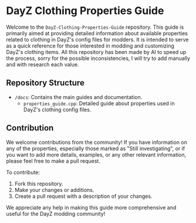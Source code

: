
# DayZ Clothing Properties Guide

Welcome to the `DayZ-Clothing-Properties-Guide` repository. This guide is primarily aimed at providing detailed information about available properties related to clothing in DayZ's config files for modders. It is intended to serve as a quick reference for those interested in modding and customizing DayZ's clothing items.
All this repository has been made by AI to speed up the process, sorry for the possible inconsistencies, I will try to add manually and with research each value.

## Repository Structure

- `/docs`: Contains the main guides and documentation.
  - `properties_guide.cpp`: Detailed guide about properties used in DayZ's clothing config files.

## Contribution

We welcome contributions from the community! If you have information on any of the properties, especially those marked as "Still investigating", or if you want to add more details, examples, or any other relevant information, please feel free to make a pull request.

To contribute:
1. Fork this repository.
2. Make your changes or additions.
3. Create a pull request with a description of your changes.

We appreciate any help in making this guide more comprehensive and useful for the DayZ modding community!
